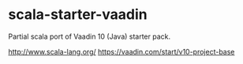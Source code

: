 # scala-starter-vaadin
Partial scala port of Vaadin 10 (Java) starter pack.

http://www.scala-lang.org/
https://vaadin.com/start/v10-project-base
